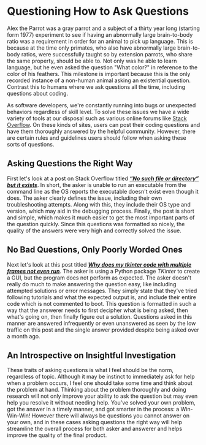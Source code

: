 # Questioning How to Ask Questions

Alex the Parrot was a gray parrot and a subject of a thirty year long (starting form 1977) experiment to see if having an abnormally large brain-to-body ratio was a requirement in order for an animal to pick up language. This is because at the time only primates, who also have abnormally large brain-to-body ratios, were successfully taught so by extension parrots, who share the same property, should be able to. Not only was he able to learn language, but he even asked the question "What color?" in reference to the color of his feathers. This milestone is important because this is the only recorded instance of a non-human animal asking an existential question. Contrast this to humans where we ask questions all the time, including questions about coding.

As software developers, we're constantly running into bugs or unexpected behaviors regardless of skill level. To solve these issues we have a wide variety of tools at our disposal such as various online forums like [Stack Overflow](https://stackoverflow.com). On these kinds of sites, users can post their coding questions and have them thoroughly answered by the helpful community. However, there are certain rules and guidelines users should follow when asking these sorts of questions.

## Asking Questions the Right Way
 First let's look at a post on Stack Overflow titled ___[“No such file or directory” but it exists](https://stackoverflow.com/questions/3949161/no-such-file-or-directory-but-it-exists)___. In short, the asker is unable to run an executable from the command line as the OS reports the executable doesn't exist even though it does. The asker clearly defines the issue, including their own troubleshooting attempts. Along with this, they include their OS type and version, which may aid in the debugging process. Finally, the post is short and simple, which makes it much easier to get the most important parts of the question quickly. Since this questions was formatted so nicely, the quality of the answers were very high and correctly solved the issue. 
 
## No Bad Questions, Only Poorly Worded Ones
 Next let's look at this post titled ___[Why does my tkinter code with multiple frames not even run](https://stackoverflow.com/questions/57367500/why-does-my-tkinter-code-with-multiple-frames-not-even-run)___. The asker is using a Python package _TKinter_ to create a GUI, but the program does not perform as expected. The asker doesn't really do much to make answering the question easy, like including attempted solutions or error messages. They simply state that they've tried following tutorials and what the expected output is, and include their entire code which is not commented to boot. This question is formatted in such a way that the answerer needs to first decipher what is being asked, then what's going on, then finally figure out a solution. Questions asked in this manner are answered infrequently or even unanswered as seen by the low traffic on this post and the single answer provided despite being asked over a month ago. 
 
## An Introspective on Insightful Investigation
 These traits of asking questions is what I feel should be the norm, regardless of topic. Although it may be instinct to immediately ask for help when a problem occurs, I feel one should take some time and think about the problem at hand. Thinking about the problem thoroughly and doing research will not only improve your ability to ask the question but may even help you resolve it without needing help. You've solved your own problem, got the answer in a timely manner, and got smarter in the process: a Win-Win-Win! However there will always be questions you cannot answer on your own, and in these cases asking questions the right way will help streamline the overall process for both asker and answerer and helps improve the quality of the final product.
